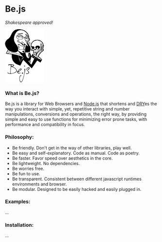 Be.js
=====
_Shakespeare approved!_

![to Be.js or not to Be](https://github.com/xenomuta/bejs/raw/master/dist/bejs.gif "to Be.js or not to be")

### What is Be.js?
Be.js is a library for Web Browsers and [Node.js](http://nodejs.org "Node.js") that shortens and [DRY](http://en.wikipedia.org/wiki/DRY "DRY")es the way you interact with simple, yet, repetitive string and number manipulations, conversions and operations, the right way, by providing simple and easy to use functions for minimizing error prone tasks, with performance and compatibility in focus.

### Philosophy:
* Be friendly. Don't get in the way of other libraries, play well.
* Be easy and self-explanatory. Code as manual. Code as poetry.
* Be faster. Favor speed over aesthetics in the core.
* Be lightweight. No dependencies.
* Be worries free.
* Be fun to use.
* Be transparent. Consistent between different javascript runtimes environments and browser.
* Be modular. Designed to be easily hacked and easily plugged in.

### Examples:

...

### Installation:

...

